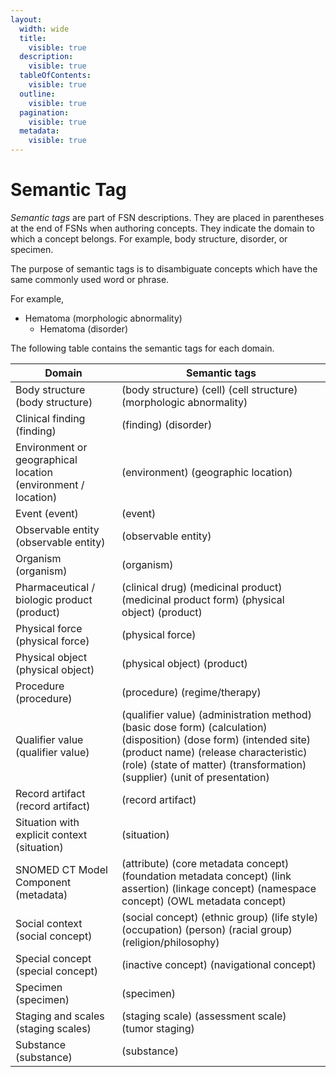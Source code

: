 ```yaml
---
layout:
  width: wide
  title:
    visible: true
  description:
    visible: true
  tableOfContents:
    visible: true
  outline:
    visible: true
  pagination:
    visible: true
  metadata:
    visible: true
---
```


# Semantic Tag

_Semantic tags_ are part of FSN descriptions. They are placed in parentheses at the end of FSNs when authoring concepts. They indicate the domain to which a concept belongs. For example, body structure, disorder, or specimen.

The purpose of semantic tags is to disambiguate concepts which have the same commonly used word or phrase. 

For example,

* Hematoma (morphologic abnormality)
    * Hematoma (disorder)

The following table contains the semantic tags for each domain.

| Domain | Semantic tags |
|---|---|
| Body structure (body structure) | (body structure) (cell) (cell structure) (morphologic abnormality) |
| Clinical finding (finding) | (finding) (disorder) |
| Environment or geographical location (environment / location) | (environment) (geographic location) |
| Event (event) | (event) |
| Observable entity (observable entity) | (observable entity) |
| Organism (organism) | (organism) |
| Pharmaceutical / biologic product (product) | (clinical drug) (medicinal product) (medicinal product form) (physical object) (product) |
| Physical force (physical force) | (physical force) |
| Physical object (physical object) | (physical object) (product) |
| Procedure (procedure) | (procedure) (regime/therapy) |
| Qualifier value (qualifier value) | (qualifier value) (administration method) (basic dose form) (calculation) (disposition) (dose form) (intended site) (product name) (release characteristic) (role) (state of matter) (transformation) (supplier) (unit of presentation) |
| Record artifact (record artifact) | (record artifact) |
| Situation with explicit context (situation) | (situation) |
| SNOMED CT Model Component (metadata) | (attribute) (core metadata concept) (foundation metadata concept) (link assertion) (linkage concept) (namespace concept) (OWL metadata concept) |
| Social context (social concept) | (social concept) (ethnic group) (life style) (occupation) (person) (racial group) (religion/philosophy) |
| Special concept (special concept) | (inactive concept) (navigational concept) |
| Specimen (specimen) | (specimen) |
| Staging and scales (staging scales) | (staging scale) (assessment scale) (tumor staging) |
| Substance (substance) | (substance) |

